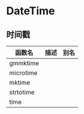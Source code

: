 # DateTime



## 时间戳

| 函数名    | 描述 | 别名 |
| --------- | ---- | ---- |
| gmmktime  |      |      |
| microtime |      |      |
| mktime    |      |      |
| strtotime |      |      |
| time      |      |      |
